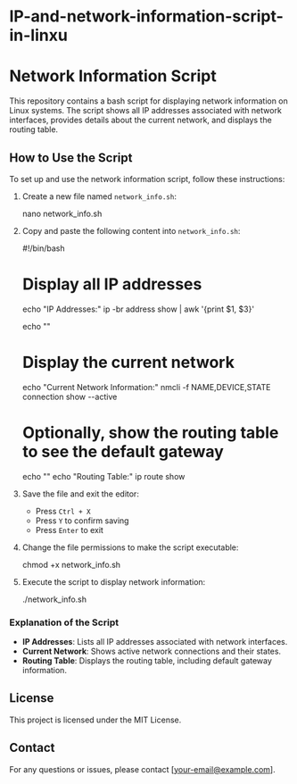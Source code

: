 # IP-and-network-information-script-in-linxu


# Network Information Script

This repository contains a bash script for displaying network information on Linux systems. The script shows all IP addresses associated with network interfaces, provides details about the current network, and displays the routing table.

## How to Use the Script

To set up and use the network information script, follow these instructions:

1. Create a new file named `network_info.sh`:

    nano network_info.sh

2. Copy and paste the following content into `network_info.sh`:

    #!/bin/bash

    # Display all IP addresses
    echo "IP Addresses:"
    ip -br address show | awk '{print $1, $3}'

    echo ""

    # Display the current network
    echo "Current Network Information:"
    nmcli -f NAME,DEVICE,STATE connection show --active

    # Optionally, show the routing table to see the default gateway
    echo ""
    echo "Routing Table:"
    ip route show

3. Save the file and exit the editor:
    - Press `Ctrl + X`
    - Press `Y` to confirm saving
    - Press `Enter` to exit

4. Change the file permissions to make the script executable:

    chmod +x network_info.sh

5. Execute the script to display network information:

    ./network_info.sh

### Explanation of the Script

- **IP Addresses**: Lists all IP addresses associated with network interfaces.
- **Current Network**: Shows active network connections and their states.
- **Routing Table**: Displays the routing table, including default gateway information.

## License

This project is licensed under the MIT License.

## Contact

For any questions or issues, please contact [your-email@example.com].
